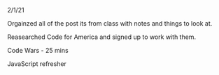 2/1/21

Orgainzed all of the post its from class with notes and things to look at.

Reasearched Code for America and signed up to work with them.

Code Wars - 25 mins

JavaScript refresher